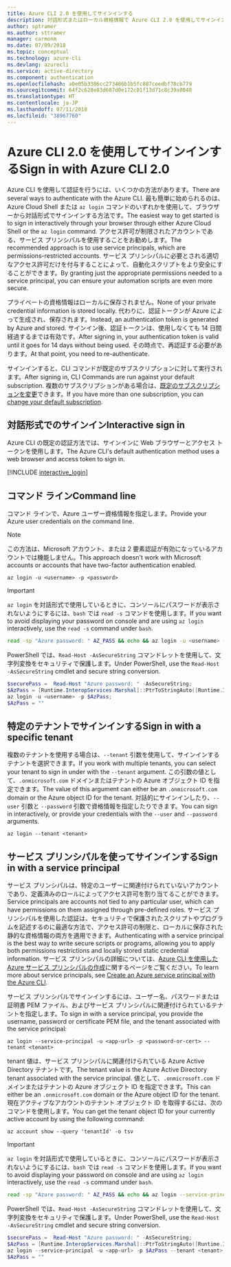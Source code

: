 ```yaml
---
title: Azure CLI 2.0 を使用してサインインする
description: 対話形式またはローカル資格情報で Azure CLI 2.0 を使用してサインインします
author: sptramer
ms.author: sttramer
manager: carmonm
ms.date: 07/09/2018
ms.topic: conceptual
ms.technology: azure-cli
ms.devlang: azurecli
ms.service: active-directory
ms.component: authentication
ms.openlocfilehash: a0e05b3306cc273486b1b5fc887ceedbf78cb779
ms.sourcegitcommit: 64f2c628e83d687d0e172c01f13d71c8c39a8040
ms.translationtype: HT
ms.contentlocale: ja-JP
ms.lasthandoff: 07/11/2018
ms.locfileid: "38967760"
---
```

# <a name="sign-in-with-azure-cli-20"></a><span data-ttu-id="5461e-103">Azure CLI 2.0 を使用してサインインする</span><span class="sxs-lookup"><span data-stu-id="5461e-103">Sign in with Azure CLI 2.0</span></span>

<span data-ttu-id="5461e-104">Azure CLI を使用して認証を行うには、いくつかの方法があります。</span><span class="sxs-lookup"><span data-stu-id="5461e-104">There are several ways to authenticate with the Azure CLI.</span></span> <span data-ttu-id="5461e-105">最も簡単に始められるのは、Azure Cloud Shell または `az login` コマンドのいずれかを使用して、ブラウザーから対話形式でサインインする方法です。</span><span class="sxs-lookup"><span data-stu-id="5461e-105">The easiest way to get started is to sign in interactively through your browser through either Azure Cloud Shell or the `az login` command.</span></span>
<span data-ttu-id="5461e-106">アクセス許可が制限されたアカウントである、サービス プリンシパルを使用することをお勧めします。</span><span class="sxs-lookup"><span data-stu-id="5461e-106">The recommended approach is to use service principals, which are permissions-restricted accounts.</span></span> <span data-ttu-id="5461e-107">サービス プリンシパルに必要とされる適切なアクセス許可だけを付与することによって、自動化スクリプトをより安全にすることができます。</span><span class="sxs-lookup"><span data-stu-id="5461e-107">By granting just the appropriate permissions needed to a service principal, you can ensure your automation scripts are even more secure.</span></span>

<span data-ttu-id="5461e-108">プライベートの資格情報はローカルに保存されません。</span><span class="sxs-lookup"><span data-stu-id="5461e-108">None of your private credential information is stored locally.</span></span> <span data-ttu-id="5461e-109">代わりに、認証トークンが Azure によって生成され、保存されます。</span><span class="sxs-lookup"><span data-stu-id="5461e-109">Instead, an authentication token is generated by Azure and stored.</span></span> <span data-ttu-id="5461e-110">サインイン後、認証トークンは、使用しなくても 14 日間経過するまでは有効です。</span><span class="sxs-lookup"><span data-stu-id="5461e-110">After signing in, your authentication token is valid until it goes for 14 days without being used.</span></span> <span data-ttu-id="5461e-111">その時点で、再認証する必要があります。</span><span class="sxs-lookup"><span data-stu-id="5461e-111">At that point, you need to re-authenticate.</span></span>

<span data-ttu-id="5461e-112">サインインすると、CLI コマンドが既定のサブスクリプションに対して実行されます。</span><span class="sxs-lookup"><span data-stu-id="5461e-112">After signing in, CLI Commands are run against your default subscription.</span></span> <span data-ttu-id="5461e-113">複数のサブスクリプションがある場合は、[既定のサブスクリプションを変更](manage-azure-subscriptions-azure-cli.md)できます。</span><span class="sxs-lookup"><span data-stu-id="5461e-113">If you have more than one subscription, you can [change your default subscription](manage-azure-subscriptions-azure-cli.md).</span></span>

## <a name="interactive-sign-in"></a><span data-ttu-id="5461e-114">対話形式でのサインイン</span><span class="sxs-lookup"><span data-stu-id="5461e-114">Interactive sign in</span></span>

<span data-ttu-id="5461e-115">Azure CLI の既定の認証方法では、サインインに Web ブラウザーとアクセス トークンを使用します。</span><span class="sxs-lookup"><span data-stu-id="5461e-115">The Azure CLI's default authentication method uses a web browser and access token to sign in.</span></span>

[!INCLUDE [interactive_login](includes/interactive-login.md)]

## <a name="command-line"></a><span data-ttu-id="5461e-116">コマンド ライン</span><span class="sxs-lookup"><span data-stu-id="5461e-116">Command line</span></span>

<span data-ttu-id="5461e-117">コマンド ラインで、Azure ユーザー資格情報を指定します。</span><span class="sxs-lookup"><span data-stu-id="5461e-117">Provide your Azure user credentials on the command line.</span></span>

> [!Note]
> <span data-ttu-id="5461e-118">この方法は、Microsoft アカウント、または 2 要素認証が有効になっているアカウントでは機能しません。</span><span class="sxs-lookup"><span data-stu-id="5461e-118">This approach doesn't work with Microsoft accounts or accounts that have two-factor authentication enabled.</span></span>

```azurecli
az login -u <username> -p <password>
```

> [!IMPORTANT]
> <span data-ttu-id="5461e-119">`az login` を対話形式で使用しているときに、コンソールにパスワードが表示されないようにするには、`bash` では `read -s` コマンドを使用します。</span><span class="sxs-lookup"><span data-stu-id="5461e-119">If you want to avoid displaying your password on console and are using `az login` interactively, use the `read -s` command under `bash`.</span></span>
>
> ```bash
> read -sp "Azure password: " AZ_PASS && echo && az login -u <username> -p $AZ_PASS
> ```
>
> <span data-ttu-id="5461e-120">PowerShell では、`Read-Host -AsSecureString` コマンドレットを使用して、文字列変換をセキュリティで保護します。</span><span class="sxs-lookup"><span data-stu-id="5461e-120">Under PowerShell, use the `Read-Host -AsSecureString` cmdlet and secure string conversion.</span></span>
>
> ```powershell
> $securePass =  Read-Host "Azure password: " -AsSecureString;
> $AzPass = [Runtime.InteropServices.Marshal]::PtrToStringAuto([Runtime.InteropServices.Marshal]::SecureStringToBSTR($securePass));
> az login -u <username> -p $AzPass;
> $AzPass = ""
> ```

## <a name="sign-in-with-a-specific-tenant"></a><span data-ttu-id="5461e-121">特定のテナントでサインインする</span><span class="sxs-lookup"><span data-stu-id="5461e-121">Sign in with a specific tenant</span></span>

<span data-ttu-id="5461e-122">複数のテナントを使用する場合は、`--tenant` 引数を使用して、サインインするテナントを選択できます。</span><span class="sxs-lookup"><span data-stu-id="5461e-122">If you work with multiple tenants, you can select your tenant to sign in under with the `--tenant` argument.</span></span> <span data-ttu-id="5461e-123">この引数の値として、`.onmicrosoft.com` ドメインまたはテナントの Azure オブジェクト ID を指定できます。</span><span class="sxs-lookup"><span data-stu-id="5461e-123">The value of this argument can either be an `.onmicrosoft.com` domain or the Azure object ID for the tenant.</span></span> <span data-ttu-id="5461e-124">対話的にサインインしたり、`--user` 引数と `--password` 引数で資格情報を指定したりできます。</span><span class="sxs-lookup"><span data-stu-id="5461e-124">You can sign in interactively, or provide your credentials with the `--user` and `--password` arguments.</span></span>

```azurecli
az login --tenant <tenant>
```

## <a name="sign-in-with-a-service-principal"></a><span data-ttu-id="5461e-125">サービス プリンシパルを使ってサインインする</span><span class="sxs-lookup"><span data-stu-id="5461e-125">Sign in with a service principal</span></span>

<span data-ttu-id="5461e-126">サービス プリンシパルは、特定のユーザーに関連付けられていないアカウントであり、定義済みのロールによってアクセス許可を割り当てることができます。</span><span class="sxs-lookup"><span data-stu-id="5461e-126">Service principals are accounts not tied to any particular user, which can have permissions on them assigned through pre-defined roles.</span></span> <span data-ttu-id="5461e-127">サービス プリンシパルを使用した認証は、セキュリティで保護されたスクリプトやプログラムを記述するのに最適な方法で、アクセス許可の制限と、ローカルに保存された静的な資格情報の両方を適用できます。</span><span class="sxs-lookup"><span data-stu-id="5461e-127">Authenticating with a service principal is the best way to write secure scripts or programs, allowing you to apply both permissions restrictions and locally stored static credential information.</span></span> <span data-ttu-id="5461e-128">サービス プリンシパルの詳細については、[Azure CLI を使用した Azure サービス プリンシパルの作成](create-an-azure-service-principal-azure-cli.md)に関するページをご覧ください。</span><span class="sxs-lookup"><span data-stu-id="5461e-128">To learn more about service principals, see [Create an Azure service principal with the Azure CLI](create-an-azure-service-principal-azure-cli.md).</span></span>

<span data-ttu-id="5461e-129">サービス プリンシパルでサインインするには、ユーザー名、パスワードまたは証明書 PEM ファイル、およびサービス プリンシパルに関連付けられているテナントを指定します。</span><span class="sxs-lookup"><span data-stu-id="5461e-129">To sign in with a service principal, you provide the username, password or certificate PEM file, and the tenant associated with the service principal:</span></span>

```azurecli
az login --service-principal -u <app-url> -p <password-or-cert> --tenant <tenant>
```

<span data-ttu-id="5461e-130">tenant 値は、サービス プリンシパルに関連付けられている Azure Active Directory テナントです。</span><span class="sxs-lookup"><span data-stu-id="5461e-130">The tenant value is the Azure Active Directory tenant associated with the service principal.</span></span> <span data-ttu-id="5461e-131">値として、`.onmicrosoft.com` ドメインまたはテナントの Azure オブジェクト ID を指定できます。</span><span class="sxs-lookup"><span data-stu-id="5461e-131">This can either be an `.onmicrosoft.com` domain or the Azure object ID for the tenant.</span></span>
<span data-ttu-id="5461e-132">現在アクティブなアカウントのテナント オブジェクト ID を取得するには、次のコマンドを使用します。</span><span class="sxs-lookup"><span data-stu-id="5461e-132">You can get the tenant object ID for your currently active account by using the following command:</span></span>

```azurecli-interactive
az account show --query 'tenantId' -o tsv
```

> [!IMPORTANT]
> <span data-ttu-id="5461e-133">`az login` を対話形式で使用しているときに、コンソールにパスワードが表示されないようにするには、`bash` では `read -s` コマンドを使用します。</span><span class="sxs-lookup"><span data-stu-id="5461e-133">If you want to avoid displaying your password on console and are using `az login` interactively, use the `read -s` command under `bash`.</span></span>
>
> ```bash
> read -sp "Azure password: " AZ_PASS && echo && az login --service-principal -u <app-url> -p $AZ_PASS --tenant <tenant>
> ```
>
> <span data-ttu-id="5461e-134">PowerShell では、`Read-Host -AsSecureString` コマンドレットを使用して、文字列変換をセキュリティで保護します。</span><span class="sxs-lookup"><span data-stu-id="5461e-134">Under PowerShell, use the `Read-Host -AsSecureString` cmdlet and secure string conversion.</span></span>
>
> ```powershell
> $securePass =  Read-Host "Azure password: " -AsSecureString;
> $AzPass = [Runtime.InteropServices.Marshal]::PtrToStringAuto([Runtime.InteropServices.Marshal]::SecureStringToBSTR($securePass));
> az login --service-principal -u <app-url> -p $AzPass --tenant <tenant>;
> $AzPass = ""
> ```
